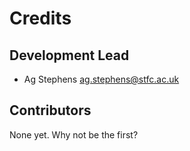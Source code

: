 # Credits

## Development Lead

* Ag Stephens <ag.stephens@stfc.ac.uk>

## Contributors

None yet. Why not be the first?
